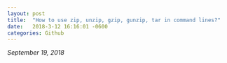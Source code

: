 ```yaml
---
layout: post
title:  "How to use zip, unzip, gzip, gunzip, tar in command lines?"
date:   2018-3-12 16:16:01 -0600
categories: Github
---
```


_September 19, 2018_

